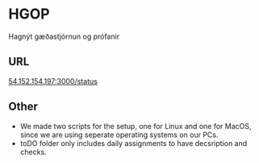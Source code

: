 # HGOP
Hagnýt gæðastjórnun og prófanir

## URL
[54.152.154.197:3000/status](54.152.154.197:3000/status)

## Other
* We made two scripts for the setup, one for Linux and one for MacOS, since we are using seperate operating systems on our PCs.
* toDO folder only includes daily assignments to have decsription and checks.